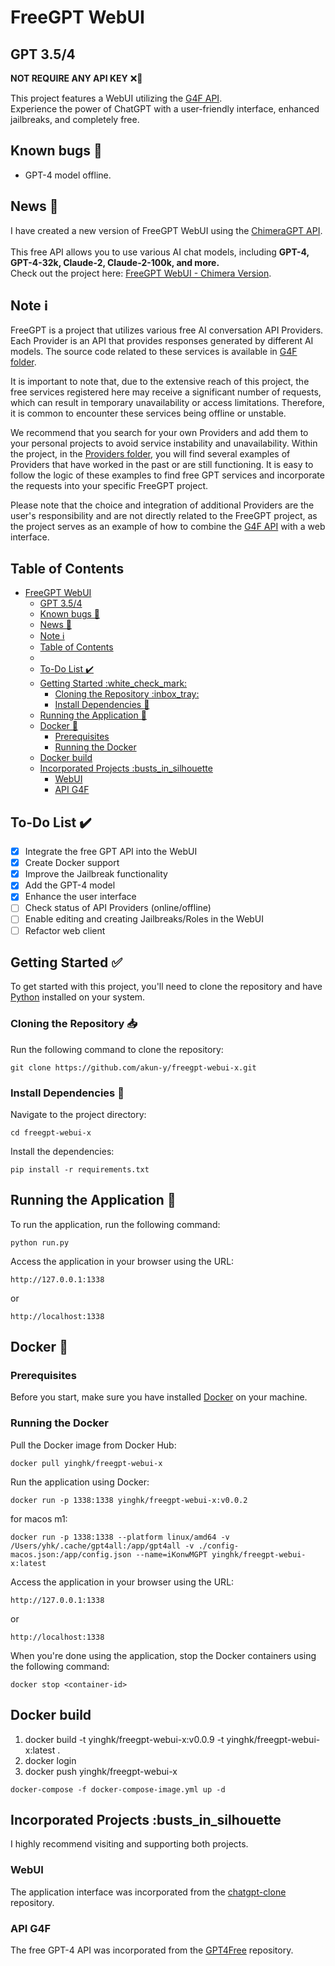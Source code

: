 # FreeGPT WebUI

## GPT 3.5/4

<strong>NOT REQUIRE ANY API KEY</strong> ❌🔑

This project features a WebUI utilizing the [G4F API](https://github.com/xtekky/gpt4free). <br>
Experience the power of ChatGPT with a user-friendly interface, enhanced jailbreaks, and completely free.

## Known bugs 🚧

- GPT-4 model offline.

## News 📢

I have created a new version of FreeGPT WebUI using the [ChimeraGPT API](https://chimeragpt.adventblocks.cc/).
<br>
<br>
This free API allows you to use various AI chat models, including <strong>GPT-4, GPT-4-32k, Claude-2, Claude-2-100k, and more.</strong> <br>
Check out the project here: [FreeGPT WebUI - Chimera Version](https://github.com/ramonvc/freegpt-webui/tree/chimeragpt-version).

## Note ℹ️

<p>
  FreeGPT is a project that utilizes various free AI conversation API Providers. Each Provider is an API that provides responses generated by different AI models. The source code related to these services is available in <a href="https://github.com/ramonvc/freegpt-webui/tree/main/g4f">G4F folder</a>.

It is important to note that, due to the extensive reach of this project, the free services registered here may receive a significant number of requests, which can result in temporary unavailability or access limitations. Therefore, it is common to encounter these services being offline or unstable.

We recommend that you search for your own Providers and add them to your personal projects to avoid service instability and unavailability. Within the project, in the <a href="https://github.com/ramonvc/freegpt-webui/tree/main/g4f/Provider/Providers">Providers folder</a>, you will find several examples of Providers that have worked in the past or are still functioning. It is easy to follow the logic of these examples to find free GPT services and incorporate the requests into your specific FreeGPT project.

Please note that the choice and integration of additional Providers are the user's responsibility and are not directly related to the FreeGPT project, as the project serves as an example of how to combine the <a href="https://github.com/xtekky/gpt4free">G4F API</a> with a web interface.

</p>

## Table of Contents

- [FreeGPT WebUI](#freegpt-webui)
  - [GPT 3.5/4](#gpt-354)
  - [Known bugs 🚧](#known-bugs-)
  - [News 📢](#news-)
  - [Note ℹ️](#note-ℹ️)
  - [Table of Contents](#table-of-contents)
  - [](#)
  - [To-Do List ✔️](#to-do-list-️)
  - [Getting Started :white\_check\_mark:](#getting-started-white_check_mark)
    - [Cloning the Repository :inbox\_tray:](#cloning-the-repository-inbox_tray)
    - [Install Dependencies :wrench:](#install-dependencies-wrench)
  - [Running the Application :rocket:](#running-the-application-rocket)
  - [Docker 🐳](#docker-)
    - [Prerequisites](#prerequisites)
    - [Running the Docker](#running-the-docker)
  - [Docker build](#docker-build)
  - [Incorporated Projects :busts\_in\_silhouette](#incorporated-projects-busts_in_silhouette)
    - [WebUI](#webui)
    - [API G4F](#api-g4f)

##

## To-Do List ✔️

- [x] Integrate the free GPT API into the WebUI
- [x] Create Docker support
- [x] Improve the Jailbreak functionality
- [x] Add the GPT-4 model
- [x] Enhance the user interface
- [ ] Check status of API Providers (online/offline)
- [ ] Enable editing and creating Jailbreaks/Roles in the WebUI
- [ ] Refactor web client

## Getting Started :white_check_mark:

To get started with this project, you'll need to clone the repository and have [Python](https://www.python.org/downloads/) installed on your system.

### Cloning the Repository :inbox_tray:

Run the following command to clone the repository:

```
git clone https://github.com/akun-y/freegpt-webui-x.git
```

### Install Dependencies :wrench:

Navigate to the project directory:

```
cd freegpt-webui-x
```

Install the dependencies:

```
pip install -r requirements.txt
```

## Running the Application :rocket:

To run the application, run the following command:

```
python run.py
```

Access the application in your browser using the URL:

```
http://127.0.0.1:1338
```

or

```
http://localhost:1338
```

## Docker 🐳

### Prerequisites

Before you start, make sure you have installed [Docker](https://www.docker.com/get-started) on your machine.

### Running the Docker

Pull the Docker image from Docker Hub:

```
docker pull yinghk/freegpt-webui-x
```

Run the application using Docker:

```
docker run -p 1338:1338 yinghk/freegpt-webui-x:v0.0.2
```
for macos m1:

```
docker run -p 1338:1338 --platform linux/amd64 -v /Users/yhk/.cache/gpt4all:/app/gpt4all -v ./config-macos.json:/app/config.json --name=iKonwMGPT yinghk/freegpt-webui-x:latest
```

Access the application in your browser using the URL:

```
http://127.0.0.1:1338
```

or

```
http://localhost:1338
```

When you're done using the application, stop the Docker containers using the following command:

```
docker stop <container-id>
```

## Docker build

1. docker build -t yinghk/freegpt-webui-x:v0.0.9 -t yinghk/freegpt-webui-x:latest .
2. docker login
3. docker push yinghk/freegpt-webui-x

```
docker-compose -f docker-compose-image.yml up -d
```

## Incorporated Projects :busts_in_silhouette

I highly recommend visiting and supporting both projects.

### WebUI

The application interface was incorporated from the [chatgpt-clone](https://github.com/xtekky/chatgpt-clone) repository.

### API G4F

The free GPT-4 API was incorporated from the [GPT4Free](https://github.com/xtekky/gpt4free) repository.
